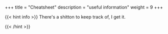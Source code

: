 +++
title = "Cheatsheet"
description = "useful information"
weight = 9
+++

{{< hint info >}}
There's a shitton to keep track of, I get it. 

{{< /hint >}}
